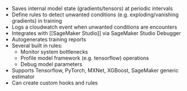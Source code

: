 - Saves internal model state (gradients/tensors) at periodic intervals
- Define rules to detect unwanted conditions (e.g. exploding/vanishing gradients) in training
- Logs a cloudwatch event when unwanted conditions are encounters
- Integrates with [[SageMaker Studio]] via SageMaker Studio Debugger
- Autogenerates training reports
- Several built in rules:
	- Monitor system bottlenecks
	- Profile model framework (e.g. tensorflow) operations
	- Debug model parameters
- Supports Tensorflow, PyTorch, MXNet, XGBoost, SageMaker generic estimator
- Can create custom hooks and rules